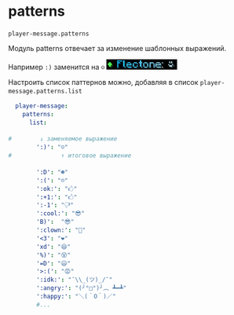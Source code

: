 # patterns
`player-message.patterns`

Модуль patterns отвечает за изменение шаблонных выражений.

Например `:)` заменится на `☺`
![replaced](replaced.jpg)

Настроить список паттернов можно, добавляя в список `player-message.patterns.list`

```yaml
  player-message:
    patterns:
      list:
        
#        ↓ заменяемое выражение
        ':)': "☺"
#              ↑ итоговое выражение
        
        ':D': "☻"
        ':(': "☹"
        ':ok:': "🖒"
        ':+1:': "🖒"
        ':-1': "🖓"
        ':cool:': "😎"
        'B)':  "😎"
        ':clown:': "🤡"
        '<3': "❤"
        'xd': "😆"
        '%)': "😵"
        '=D': "😃"
        '>:(': "😡"
        ':idk:': "¯\\_(ツ)_/¯"
        ':angry:': "(╯°□°)╯︵ ┻━┻"
        ':happy:': "＼(＾O＾)／"
        #...
```
